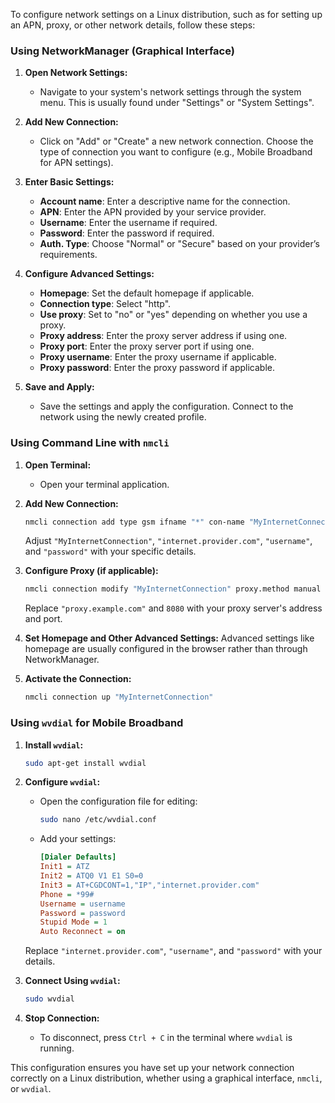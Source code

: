 To configure network settings on a Linux distribution, such as for setting up an APN, proxy, or other network details, follow these steps:

### Using NetworkManager (Graphical Interface)

1. **Open Network Settings:**
   - Navigate to your system's network settings through the system menu. This is usually found under "Settings" or "System Settings".

2. **Add New Connection:**
   - Click on "Add" or "Create" a new network connection. Choose the type of connection you want to configure (e.g., Mobile Broadband for APN settings).

3. **Enter Basic Settings:**
   - **Account name**: Enter a descriptive name for the connection.
   - **APN**: Enter the APN provided by your service provider.
   - **Username**: Enter the username if required.
   - **Password**: Enter the password if required.
   - **Auth. Type**: Choose "Normal" or "Secure" based on your provider’s requirements.

4. **Configure Advanced Settings:**
   - **Homepage**: Set the default homepage if applicable.
   - **Connection type**: Select "http".
   - **Use proxy**: Set to "no" or "yes" depending on whether you use a proxy.
   - **Proxy address**: Enter the proxy server address if using one.
   - **Proxy port**: Enter the proxy server port if using one.
   - **Proxy username**: Enter the proxy username if applicable.
   - **Proxy password**: Enter the proxy password if applicable.

5. **Save and Apply:**
   - Save the settings and apply the configuration. Connect to the network using the newly created profile.

### Using Command Line with `nmcli`

1. **Open Terminal:**
   - Open your terminal application.

2. **Add New Connection:**
   ```bash
   nmcli connection add type gsm ifname "*" con-name "MyInternetConnection" apn "internet.provider.com" user "username" password "password"
   ```

   Adjust `"MyInternetConnection"`, `"internet.provider.com"`, `"username"`, and `"password"` with your specific details.

3. **Configure Proxy (if applicable):**
   ```bash
   nmcli connection modify "MyInternetConnection" proxy.method manual proxy.address "proxy.example.com" proxy.port 8080
   ```

   Replace `"proxy.example.com"` and `8080` with your proxy server's address and port.

4. **Set Homepage and Other Advanced Settings:**
   Advanced settings like homepage are usually configured in the browser rather than through NetworkManager.

5. **Activate the Connection:**
   ```bash
   nmcli connection up "MyInternetConnection"
   ```

### Using `wvdial` for Mobile Broadband

1. **Install `wvdial`:**
   ```bash
   sudo apt-get install wvdial
   ```

2. **Configure `wvdial`:**
   - Open the configuration file for editing:
     ```bash
     sudo nano /etc/wvdial.conf
     ```

   - Add your settings:
     ```ini
     [Dialer Defaults]
     Init1 = ATZ
     Init2 = ATQ0 V1 E1 S0=0
     Init3 = AT+CGDCONT=1,"IP","internet.provider.com"
     Phone = *99#
     Username = username
     Password = password
     Stupid Mode = 1
     Auto Reconnect = on
     ```

   Replace `"internet.provider.com"`, `"username"`, and `"password"` with your details.

3. **Connect Using `wvdial`:**
   ```bash
   sudo wvdial
   ```

4. **Stop Connection:**
   - To disconnect, press `Ctrl + C` in the terminal where `wvdial` is running.

This configuration ensures you have set up your network connection correctly on a Linux distribution, whether using a graphical interface, `nmcli`, or `wvdial`.
